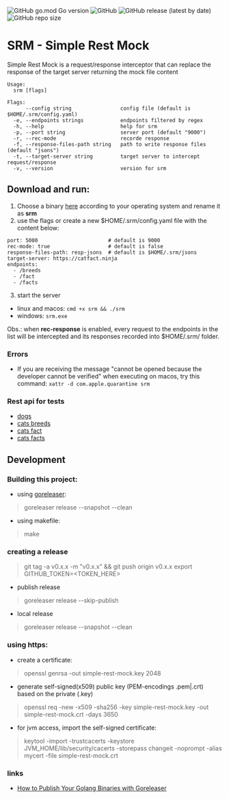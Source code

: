 ![GitHub go.mod Go version](https://img.shields.io/github/go-mod/go-version/hfantin/simple-rest-mock)
![GitHub](https://img.shields.io/github/license/hfantin/simple-rest-mock)
![GitHub release (latest by date)](https://img.shields.io/github/v/release/hfantin/simple-rest-mock)
![GitHub repo size](https://img.shields.io/github/repo-size/hfantin/simple-rest-mock)

# SRM - Simple Rest Mock
Simple Rest Mock is a request/response interceptor that can replace the response of the target server returning the mock file content

```
Usage:
  srm [flags]

Flags:
      --config string                config file (default is $HOME/.srm/config.yaml)
  -e, --endpoints strings            endpoints filtered by regex
  -h, --help                         help for srm
  -p, --port string                  server port (default "9000")
  -r, --rec-mode                     recorde response
  -f, --response-files-path string   path to write response files (default "jsons")
  -t, --target-server string         target server to intercept request/response
  -v, --version                      version for srm
```

## Download and run: 
1. Choose a binary [here](https://github.com/hfantin/simple-rest-mock/releases) according to your operating system and rename it as **srm**
2. use the flags or create a new $HOME/.srm/config.yaml file with the content below: 
```
port: 5000                       # default is 9000
rec-mode: true                   # default is false
response-files-path: resp-jsons  # default is $HOME/.srm/jsons
target-server: https://catfact.ninja
endpoints:
  - /breeds
  - /fact
  - /facts
```
3. start the server   
- linux and macos: `cmd +x srm && ./srm`   
-  windows: `srm.exe`   

Obs.: when **rec-response** is enabled, every request to the endpoints in the list will be intercepted and its responses recorded into $HOME/.srm/<response-files-path> folder. 

### Errors 
- If you are receiving the message "cannot be opened because the developer cannot be verified" when executing on macos, try this command: `xattr -d com.apple.quarantine srm`   

### Rest api for tests
- [dogs](https://dog.ceo/api/breeds/image/random)
- [cats breeds](https://catfact.ninja/breeds) 
- [cats fact](https://catfact.ninja/facts) 
- [cats facts](https://catfact.ninja/fact) 

## Development

### Building this project:
- using [goreleaser](https://goreleaser.com/install/): 
> goreleaser release --snapshot --clean 
- using makefile: 
> make

### creating a release
> git tag -a v0.x.x -m "v0.x.x" && git push origin v0.x.x
> export GITHUB_TOKEN=<TOKEN_HERE>
- publish release 
> goreleaser release --skip-publish
- local release
> goreleaser release --snapshot --clean 

### using https: 
- create a certificate: 
> openssl genrsa -out simple-rest-mock.key 2048
- generate self-signed(x509) public key (PEM-encodings .pem|.crt) based on the private (.key)
> openssl req -new -x509 -sha256 -key simple-rest-mock.key -out simple-rest-mock.crt -days 3650
- for jvm access, import the self-signed certificate: 
> keytool -import -trustcacerts -keystore JVM_HOME/lib/security/cacerts -storepass changeit -noprompt -alias mycert -file simple-rest-mock.crt

### links
- [How to Publish Your Golang Binaries with Goreleaser](https://www.kosli.com/blog/how-to-publish-your-golang-binaries-with-goreleaser/)
